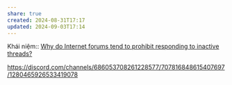 ```yaml
---
share: true
created: 2024-08-31T17:17
updated: 2024-09-03T17:14
---
```

Khái niệm:: 
[Why do Internet forums tend to prohibit responding to inactive threads?](https://communitybuilding.stackexchange.com/q/2632/961)

https://discord.com/channels/686053708261228577/707816848615407697/1280465926533419078 